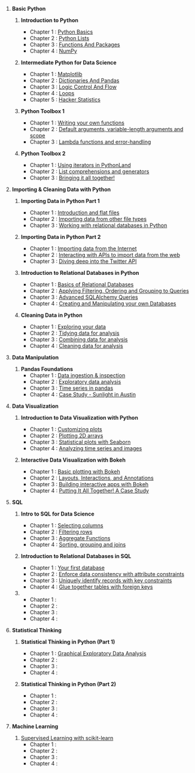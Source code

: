 1. __Basic Python__

    1. __Introduction to Python__
        * Chapter 1 : [Python Basics](https://hrkj-18.github.io/data-science-course/basic-python/introduction-to-python/python-basics/)
        * Chapter 2 : [Python Lists](https://hrkj-18.github.io/data-science-course/basic-python/introduction-to-python/python-lists/)
        * Chapter 3 : [Functions And Packages](https://hrkj-18.github.io/data-science-course/basic-python/introduction-to-python/functions-and-packages/)
        * Chapter 4 : [NumPy](https://hrkj-18.github.io/data-science-course/basic-python/introduction-to-python/numpy/)
        
    2. __Intermediate Python for Data Science__
        * Chapter 1 : [Matplotlib](https://hrkj-18.github.io/data-science-course/basic-python/intermediate-python-for-data-science/matplotlib/)
        * Chapter 2 : [Dictionaries And Pandas](https://hrkj-18.github.io/data-science-course/basic-python/intermediate-python-for-data-science/dictionaries-and-pandas/)
        * Chapter 3 : [Logic Control And Flow](https://hrkj-18.github.io/data-science-course/basic-python/intermediate-python-for-data-science/logic-control-flow%20and-filtering/)
        * Chapter 4 : [Loops](https://hrkj-18.github.io/data-science-course/basic-python/intermediate-python-for-data-science/loops/)
        * Chapter 5 : [Hacker Statistics](https://hrkj-18.github.io/data-science-course/basic-python/intermediate-python-for-data-science/hacker-statistics/)
        
    3. __Python Toolbox 1__
        * Chapter 1 : [Writing your own functions](https://hrkj-18.github.io/data-science-course/basic-python/python-data-science-toolbox-part-1/writing-your-own-functions/)
        * Chapter 2 : [Default arguments, variable-length arguments and scope](https://hrkj-18.github.io/data-science-course/basic-python/python-data-science-toolbox-part-1/default-arguments-variable-length-arguments-and-scope/)
        * Chapter 3 : [Lambda functions and error-handling](https://hrkj-18.github.io/data-science-course/basic-python/python-data-science-toolbox-part-1/lambda-functions-and-error-handling/)
        
    4. __Python Toolbox 2__
        * Chapter 1 : [Using iterators in PythonLand](https://hrkj-18.github.io/data-science-course/basic-python/python-data-science-toolbox-part-2/using-iterators-in-pythonland/)
        * Chapter 2 : [List comprehensions and generators](https://hrkj-18.github.io/data-science-course/basic-python/python-data-science-toolbox-part-2/list-comprehensions-and-generators/)
        * Chapter 3 : [Bringing it all together!](https://hrkj-18.github.io/data-science-course/basic-python/python-data-science-toolbox-part-2/bringing-it-all-together/)
        

2. __Importing & Cleaning Data with Python__

    1. __Importing Data in Python Part 1__
        * Chapter 1 : [Introduction and flat files](https://hrkj-18.github.io/data-science-course/importing-and-cleaning-data-with-python/importing-data-in-python-part-1/introduction-and-flat-files/)
        * Chapter 2 : [Importing data from other file types](https://hrkj-18.github.io/data-science-course/importing-and-cleaning-data-with-python/importing-data-in-python-part-1/importing-data-from-other-file-types/)
        * Chapter 3 : [Working with relational databases in Python](https://hrkj-18.github.io/data-science-course/importing-and-cleaning-data-with-python/importing-data-in-python-part-1/working-with-relational-databases-in-python/) 
        
    2. __Importing Data in Python Part 2__
        * Chapter 1 : [Importing data from the Internet](https://hrkj-18.github.io/data-science-course/importing-and-cleaning-data-with-python/importing-data-in-python-part-2/importing-data-from-the-internet/)
        * Chapter 2 : [Interacting with APIs to import data from the web](https://hrkj-18.github.io/data-science-course/importing-and-cleaning-data-with-python/importing-data-in-python-part-2/interacting-with-APIs-to-import-data-from-the-web/)
        * Chapter 3 : [Diving deep into the Twitter API](https://hrkj-18.github.io/data-science-course/importing-and-cleaning-data-with-python/importing-data-in-python-part-2/diving-deep-into-the-twitter-API/)  
        
    3. __Introduction to Relational Databases in Python__
        * Chapter 1 : [Basics of Relational Databases](https://hrkj-18.github.io/data-science-course/importing-and-cleaning-data-with-python/introduction-to-relational-databases-in-python/basics-of-relational-databases/)
        * Chapter 2 : [Applying Filtering, Ordering and Grouping to Queries](https://hrkj-18.github.io/data-science-course/importing-and-cleaning-data-with-python/introduction-to-relational-databases-in-python/applying-filtering-ordering-and-grouping-to-queries/)
        * Chapter 3 : [Advanced SQLAlchemy Queries](https://hrkj-18.github.io/data-science-course/importing-and-cleaning-data-with-python/introduction-to-relational-databases-in-python/advanced-sqlalchemy-queries/)
        * Chapter 4 : [Creating and Manipulating your own Databases](https://hrkj-18.github.io/data-science-course/importing-and-cleaning-data-with-python/introduction-to-relational-databases-in-python/creating-and-manipulating-your-own-databases/)
        
    4. __Cleaning Data in Python__
        * Chapter 1 : [Exploring your data](https://hrkj-18.github.io/data-science-course/importing-and-cleaning-data-with-python/cleaning-data-in-python/exploring-your-data/)
        * Chapter 2 : [Tidying data for analysis](https://hrkj-18.github.io/data-science-course/importing-and-cleaning-data-with-python/cleaning-data-in-python/tidying-data-for-analysis/)
        * Chapter 3 : [Combining data for analysis](https://hrkj-18.github.io/data-science-course/importing-and-cleaning-data-with-python/cleaning-data-in-python/combining-data-for-analysis/)
        * Chapter 4 : [Cleaning data for analysis](https://hrkj-18.github.io/data-science-course/importing-and-cleaning-data-with-python/cleaning-data-in-python/cleaning-data-for-analysis/)
        
        
3. __Data Manipulation__ 

    1. __Pandas Foundations__
        * Chapter 1 : [Data ingestion & inspection](https://hrkj-18.github.io/data-science-course/data-manipulation/pandas-foundation/data-ingestion-and-inspection/)
        * Chapter 2 : [Exploratory data analysis](https://hrkj-18.github.io/data-science-course/data-manipulation/pandas-foundation/exploratory-data-analysis/)
        * Chapter 3 : [Time series in pandas](https://hrkj-18.github.io/data-science-course/data-manipulation/pandas-foundation/time-series-in-pandas/)
        * Chapter 4 : [Case Study - Sunlight in Austin](https://hrkj-18.github.io/)
        
        
4. __Data Visualization__

    1. __Introduction to Data Visualization with Python__    
        * Chapter 1 : [Customizing plots](https://hrkj-18.github.io/data-science-course/data-visualization/introduction-to-data-visualization-with-python/customizing-plots/)
        * Chapter 2 : [Plotting 2D arrays](https://hrkj-18.github.io/data-science-course/data-visualization/introduction-to-data-visualization-with-python/plotting-2d-arrays/)
        * Chapter 3 : [Statistical plots with Seaborn](https://hrkj-18.github.io/data-science-course/data-visualization/introduction-to-data-visualization-with-python/statistical-plots-with-seaborn/)
        * Chapter 4 : [Analyzing time series and images](https://hrkj-18.github.io/data-science-course/data-visualization/introduction-to-data-visualization-with-python/)
        
    2. __Interactive Data Visualization with Bokeh__
        * Chapter 1 : [Basic plotting with Bokeh](https://hrkj-18.github.io/data-science-course/data-visualization/interactive-data-visualization-with-bokeh/basic-plotting-with-bokeh/)
        * Chapter 2 : [Layouts, Interactions, and Annotations](https://hrkj-18.github.io/data-science-course/data-visualization/interactive-data-visualization-with-bokeh/layouts-interactions-and-annotations)
        * Chapter 3 : [Building interactive apps with Bokeh](https://hrkj-18.github.io/data-science-course/data-visualization/interactive-data-visualization-with-bokeh/building-interactive-apps-with-bokeh/)
        * Chapter 4 : [Putting It All Together! A Case Study](https://hrkj-18.github.io/data-science-course/data-visualization/interactive-data-visualization-with-bokeh/putting-it-all-together-a-case-study/)    
        
    
5. __SQL__

    1. __Intro to SQL for Data Science__
        * Chapter 1 : [Selecting columns](https://hrkj-18.github.io/data-science-course/sql/intro-to-sql-for-data-science/selecting-columns/)
        * Chapter 2 : [Filtering rows](https://hrkj-18.github.io/data-science-course/sql/intro-to-sql-for-data-science/filtering-rows/)
        * Chapter 3 : [Aggregate Functions](https://hrkj-18.github.io/data-science-course/sql/intro-to-sql-for-data-science//aggregate-functions/)
        * Chapter 4 : [Sorting, grouping and joins](https://hrkj-18.github.io/data-science-course/sql/intro-to-sql-for-data-science/sorting-grouping-and-joins/)
    
    2. __Introduction to Relational Databases in SQL__
        * Chapter 1 : [Your first database](https://hrkj-18.github.io/data-science-course/sql/introduction-to-relational-databases-in-sql/your-first-database/)
        * Chapter 2 : [Enforce data consistency with attribute constraints](https://hrkj-18.github.io/data-science-course/sql/introduction-to-relational-databases-in-sql/enforce-data-consistency-with-attribute-constraints/)
        * Chapter 3 : [Uniquely identify records with key constraints](https://hrkj-18.github.io/data-science-course/sql/introduction-to-relational-databases-in-sql/uniquely-identify-records-with-key-constraints/)
        * Chapter 4 : [Glue together tables with foreign keys](https://hrkj-18.github.io/data-science-course/sql/introduction-to-relational-databases-in-sql/glue-together-tables-with-foreign-keys/)

    3. 
        * Chapter 1 : [](https://hrkj-18.github.io/data-science-course/sql/)
        * Chapter 2 : [](https://hrkj-18.github.io/data-science-course/sql/)
        * Chapter 3 : [](https://hrkj-18.github.io/data-science-course/sql//)
        * Chapter 4 : [](https://hrkj-18.github.io/data-science-course/sql/)
        

6. __Statistical Thinking__

    1. __Statistical Thinking in Python (Part 1)__
        * Chapter 1 : [Graphical Exploratory Data Analysis](https://hrkj-18.github.io/data-science-course/statistical-thinking/statistical-thinking-in-python-part-1/graphical-exploratory-data-analysis/)
        * Chapter 2 : [](https://hrkj-18.github.io/data-science-course/)
        * Chapter 3 : [](https://hrkj-18.github.io/data-science-course/)
        * Chapter 4 : [](https://hrkj-18.github.io/data-science-course/)
        
    2. __Statistical Thinking in Python (Part 2)__
        * Chapter 1 : [](https://hrkj-18.github.io/data-science-course/)
        * Chapter 2 : [](https://hrkj-18.github.io/data-science-course/)
        * Chapter 3 : [](https://hrkj-18.github.io/data-science-course/)
        * Chapter 4 : [](https://hrkj-18.github.io/data-science-course/)
        

7. __Machine Learning__

    1. [Supervised Learning with scikit-learn](https://hrkj-18.github.io/data-science-course/machine-learning/supervised-learning-with-scikit-learn/chapter-1/)
        * Chapter 1 : [](https://hrkj-18.github.io/data-science-course/)
        * Chapter 2 : [](https://hrkj-18.github.io/data-science-course/)
        * Chapter 3 : [](https://hrkj-18.github.io/data-science-course/)
        * Chapter 4 : [](https://hrkj-18.github.io/data-science-course/)
